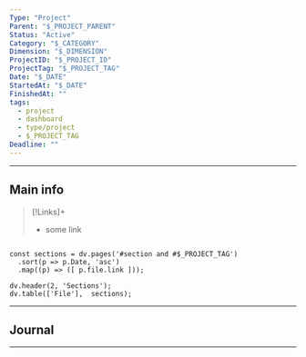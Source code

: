 ```yaml
---
Type: "Project"
Parent: "$_PROJECT_PARENT"
Status: "Active"
Category: "$_CATEGORY"
Dimension: "$_DIMENSION"
ProjectID: "$_PROJECT_ID"
ProjectTag: "$_PROJECT_TAG"
Date: "$_DATE"
StartedAt: "$_DATE"
FinishedAt: ""
tags:
  - project
  - dashboard
  - type/project
  - $_PROJECT_TAG
Deadline: ""
---
```

---

## Main info

>[!Links]+
> - some link


```dataviewjs

const sections = dv.pages('#section and #$_PROJECT_TAG')  
  .sort(p => p.Date, 'asc')
  .map((p) => ([ p.file.link ]));

dv.header(2, 'Sections');
dv.table(['File'],  sections);

```

---

## Journal


---


